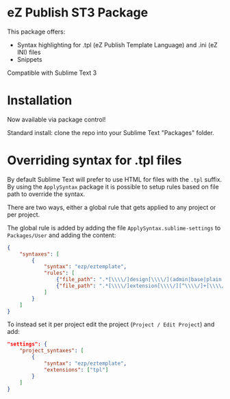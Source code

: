 eZ Publish ST3 Package
=====

This package offers:

* Syntax highlighting for .tpl (eZ Publish Template Language) and .ini (eZ INI) files
* Snippets

Compatible with Sublime Text 3

# Installation

Now available via package control!

Standard install: clone the repo into your Sublime Text "Packages" folder.

# Overriding syntax for .tpl files

By default Sublime Text will prefer to use HTML for files with the `.tpl` suffix.
By using the `ApplySyntax` package it is possible to setup rules based on
file path to override the syntax.

There are two ways, either a global rule that gets applied to any project
or per project.

The global rule is added by adding the file `ApplySyntax.sublime-settings` to
`Packages/User` and adding the content:

```json
{
    "syntaxes": [
        {
            "syntax": "ezp/eztemplate",
            "rules": [
                {"file_path": ".*[\\\\/]design[\\\\/](admin|base|plain|standard)[\\\\/].*\\.(tpl|html)$"},
                {"file_path": ".*[\\\\/]extension[\\\\/][^\\\\/]+[\\\\/]design[\\\\/][^\\\\/]+[\\\\/].*\\.(tpl|html)$"}
            ]
        }
    ]
}
```

To instead set it per project edit the project (`Project / Edit Project`) and add:

```json
"settings": {
    "project_syntaxes": [
        {
            "syntax": "ezp/eztemplate",
            "extensions": ["tpl"]
        }
    ]
}
```
